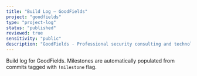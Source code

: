 ```yaml
---
title: "Build Log – GoodFields"
project: "goodfields"
type: "project-log"
status: "published"
reviewed: true
sensitivity: "public"
description: "GoodFields - Professional security consulting and technology services company website. Built with Next.js 14 and deployed to production Proxmox container."
---
```


Build log for GoodFields. Milestones are automatically populated from commits tagged with `!milestone` flag.
